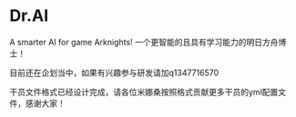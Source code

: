 # Dr.AI
A smarter AI for game Arknights! 一个更智能的且具有学习能力的明日方舟博士！

目前还在企划当中，如果有兴趣参与研发请加q1347716570

干员文件格式已经设计完成，请各位米娜桑按照格式贡献更多干员的yml配置文件，感谢大家！
